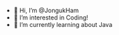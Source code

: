 - 👋 Hi, I’m @JongukHam
- 👀 I’m interested in Coding!
- 🌱 I’m currently learning about Java


<!---
JongukHam/JongukHam is a ✨ special ✨ repository because its `README.md` (this file) appears on your GitHub profile.
You can click the Preview link to take a look at your changes.
--->
